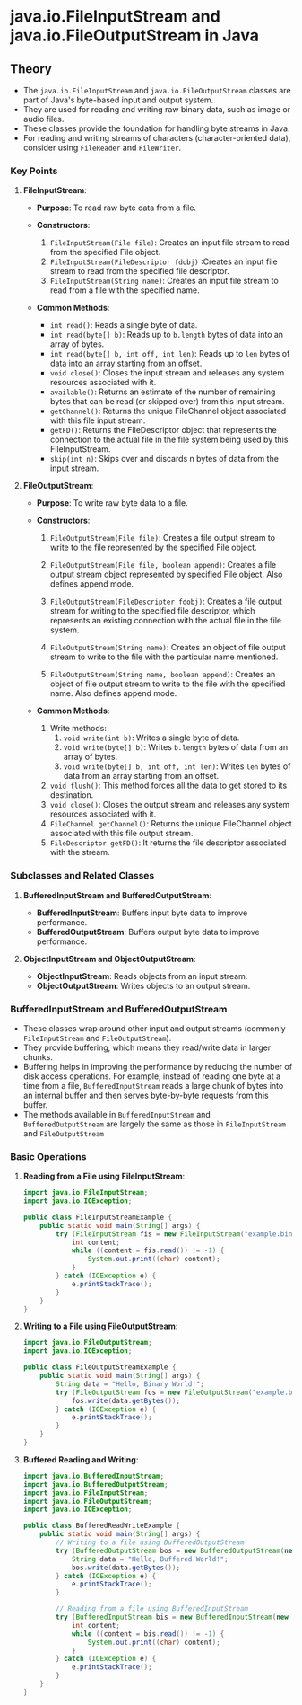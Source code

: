 # java.io.FileInputStream and java.io.FileOutputStream in Java

## Theory

- The `java.io.FileInputStream` and `java.io.FileOutputStream` classes are part of Java's byte-based input and output system.
- They are used for reading and writing raw binary data, such as image or audio files.
- These classes provide the foundation for handling byte streams in Java.
- For reading and writing streams of characters (character-oriented data), consider using `FileReader` and `FileWriter`.

### Key Points

1. **FileInputStream**:

   - **Purpose**: To read raw byte data from a file.

   - **Constructors**:

     1. `FileInputStream(File file)`: Creates an input file stream to read from the specified File object.
     2. `FileInputStream(FileDescriptor fdobj)` :Creates an input file stream to read from the specified file descriptor.
     3. `FileInputStream(String name)`: Creates an input file stream to read from a file with the specified name.

   - **Common Methods**:

     - `int read()`: Reads a single byte of data.
     - `int read(byte[] b)`: Reads up to `b.length` bytes of data into an array of bytes.
     - `int read(byte[] b, int off, int len)`: Reads up to `len` bytes of data into an array starting from an offset.
     - `void close()`: Closes the input stream and releases any system resources associated with it.
     - `available()`: Returns an estimate of the number of remaining bytes that can be read (or skipped over) from this input stream.
     - `getChannel()`: Returns the unique FileChannel object associated with this file input stream.
     - `getFD()`: Returns the FileDescriptor object that represents the connection to the actual file in the file system being used by this FileInputStream.
     - `skip(int n)`: Skips over and discards n bytes of data from the input stream.

2. **FileOutputStream**:

   - **Purpose**: To write raw byte data to a file.

   - **Constructors**:

     1. `FileOutputStream(File file)`: Creates a file output stream to write to the file represented by the specified File object.

     2. `FileOutputStream(File file, boolean append)`: Creates a file output stream object represented by specified File object. Also defines append mode.

     3. `FileOutputStream(FileDescripter fdobj)`: Creates a file output stream for writing to the specified file descriptor, which represents an existing connection with the actual file in the file system.

     4. `FileOutputStream(String name)`: Creates an object of file output stream to write to the file with the particular name mentioned.

     5. `FileOutputStream(String name, boolean append)`: Creates an object of file output stream to write to the file with the specified name. Also defines append mode.

   - **Common Methods**:

     1. Write methods:
        1. `void write(int b)`: Writes a single byte of data.
        2. `void write(byte[] b)`: Writes `b.length` bytes of data from an array of bytes.
        3. `void write(byte[] b, int off, int len)`: Writes `len` bytes of data from an array starting from an offset.
     2. `void flush()`: This method forces all the data to get stored to its destination.
     3. `void close()`: Closes the output stream and releases any system resources associated with it.
     4. `FileChannel getChannel()`: Returns the unique FileChannel object associated with this file output stream.
     5. `FileDescriptor getFD()`: It returns the file descriptor associated with the stream.

### Subclasses and Related Classes

1. **BufferedInputStream and BufferedOutputStream**:

   - **BufferedInputStream**: Buffers input byte data to improve performance.
   - **BufferedOutputStream**: Buffers output byte data to improve performance.

2. **ObjectInputStream and ObjectOutputStream**:
   - **ObjectInputStream**: Reads objects from an input stream.
   - **ObjectOutputStream**: Writes objects to an output stream.

### BufferedInputStream and BufferedOutputStream

- These classes wrap around other input and output streams (commonly `FileInputStream` and `FileOutputStream`).
- They provide buffering, which means they read/write data in larger chunks.
- Buffering helps in improving the performance by reducing the number of disk access operations. For example, instead of reading one byte at a time from a file, `BufferedInputStream` reads a large chunk of bytes into an internal buffer and then serves byte-by-byte requests from this buffer.
- The methods available in `BufferedInputStream` and `BufferedOutputStream` are largely the same as those in `FileInputStream` and `FileOutputStream`

### Basic Operations

1. **Reading from a File using FileInputStream**:

   ```java
   import java.io.FileInputStream;
   import java.io.IOException;

   public class FileInputStreamExample {
       public static void main(String[] args) {
           try (FileInputStream fis = new FileInputStream("example.bin")) {
               int content;
               while ((content = fis.read()) != -1) {
                   System.out.print((char) content);
               }
           } catch (IOException e) {
               e.printStackTrace();
           }
       }
   }
   ```

2. **Writing to a File using FileOutputStream**:

   ```java
   import java.io.FileOutputStream;
   import java.io.IOException;

   public class FileOutputStreamExample {
       public static void main(String[] args) {
           String data = "Hello, Binary World!";
           try (FileOutputStream fos = new FileOutputStream("example.bin")) {
               fos.write(data.getBytes());
           } catch (IOException e) {
               e.printStackTrace();
           }
       }
   }
   ```

3. **Buffered Reading and Writing**:

   ```java
   import java.io.BufferedInputStream;
   import java.io.BufferedOutputStream;
   import java.io.FileInputStream;
   import java.io.FileOutputStream;
   import java.io.IOException;

   public class BufferedReadWriteExample {
       public static void main(String[] args) {
           // Writing to a file using BufferedOutputStream
           try (BufferedOutputStream bos = new BufferedOutputStream(new FileOutputStream("example.bin"))) {
               String data = "Hello, Buffered World!";
               bos.write(data.getBytes());
           } catch (IOException e) {
               e.printStackTrace();
           }

           // Reading from a file using BufferedInputStream
           try (BufferedInputStream bis = new BufferedInputStream(new FileInputStream("example.bin"))) {
               int content;
               while ((content = bis.read()) != -1) {
                   System.out.print((char) content);
               }
           } catch (IOException e) {
               e.printStackTrace();
           }
       }
   }
   ```
